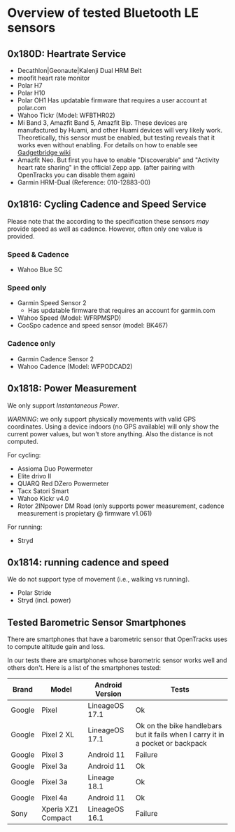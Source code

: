 # Overview of tested Bluetooth LE sensors

## 0x180D: Heartrate Service

* Decathlon|Geonaute|Kalenji Dual HRM Belt
* moofit heart rate monitor
* Polar H7
* Polar H10
* Polar OH1
  Has updatable firmware that requires a user account at polar.com
* Wahoo Tickr (Model: WFBTHR02)
* Mi Band 3, Amazfit Band 5, Amazfit Bip. These devices are manufactured by Huami, and other Huami devices will very likely work. Theoretically, this sensor must be enabled, but testing reveals that it works even without enabling. For details on how to enable see [Gadgetbridge wiki](https://codeberg.org/Freeyourgadget/Gadgetbridge/wiki/Huami-Heartrate-measurement#bluetooth-heart-rate-sensor)
* Amazfit Neo. But first you have to enable "Discoverable" and "Activity heart rate sharing" in the official Zepp app. (after pairing with OpenTracks you can disable them again)
* Garmin HRM-Dual (Reference: 010-12883-00)

## 0x1816: Cycling Cadence and Speed Service

Please note that the according to the specification these sensors _may_ provide speed as well as cadence.
However, often only one value is provided.

### Speed & Cadence

* Wahoo Blue SC

### Speed only

* Garmin Speed Sensor 2
  * Has updatable firmware that requires an account for garmin.com
* Wahoo Speed (Model: WFRPMSPD)
* CooSpo cadence and speed sensor (model: BK467)

### Cadence only

* Garmin Cadence Sensor 2
* Wahoo Cadence (Model: WFPODCAD2)

## 0x1818: Power Measurement

We only support _Instantaneous Power_.

_WARNING_: we only support physically movements with valid GPS coordinates.
Using a device indoors (no GPS available) will only show the current power values, but won't store anything.
Also the distance is not computed.

For cycling:
* Assioma Duo Powermeter
* Elite drivo II
* QUARQ Red DZero Powermeter
* Tacx Satori Smart
* Wahoo Kickr v4.0
* Rotor 2INpower DM Road (only supports power measurement, cadence measurement is propietary @ firmware v1.061)

For running:
* Stryd

## 0x1814: running cadence and speed

We do not support type of movement (i.e., walking vs running).

* Polar Stride
* Stryd (incl. power)

## Tested Barometric Sensor Smartphones

There are smartphones that have a barometric sensor that OpenTracks uses to compute altitude gain and loss.

In our tests there are smartphones whose barometric sensor works well and others don't. Here is a list of the smartphones tested:

|Brand|Model|Android Version|Tests|
|-----|-----|---------------|-----------|
|Google|Pixel|LineageOS 17.1|Ok|
|Google|Pixel 2 XL|LineageOS 17.1|Ok on the bike handlebars but it fails when I carry it in a pocket or backpack|
|Google|Pixel 3|Android 11|Failure|
|Google|Pixel 3a|Android 11|Ok|
|Google|Pixel 3a|Lineage 18.1|Ok|
|Google|Pixel 4a|Android 11|Ok|
|Sony|Xperia XZ1 Compact|LineageOS 16.1|Failure|
